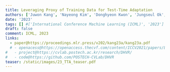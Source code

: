 ```yaml
---
title: Leveraging Proxy of Training Data for Test-Time Adaptation
authors: ['Juwon Kang', 'Nayeong Kim', 'Donghyeon Kwon', 'Jungseul Ok', 'Suha Kwak']
date: '2023'
tags: [] #['International Conference Machine Learning (ICML)', '2023']
draft: false
comment: ICML, 2023
links:
  - paper@https://proceedings.mlr.press/v202/kang23a/kang23a.pdf
  # - openacess@https://openaccess.thecvf.com/content/ICCV2021/papers/Lee_Deep_Hough_Voting_for_Robust_Global_Registration_ICCV_2021_paper.pdf
#   - project@https://cvlab.postech.ac.kr/research/DHVR/
#   - code@https://github.com/POSTECH-CVLab/DHVR
teaser: /static/images/23_TTA_teaser.pdf
---
```

